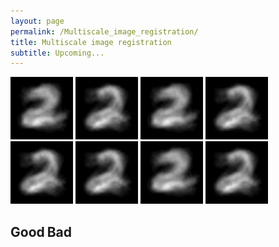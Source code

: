 ```yaml
---
layout: page
permalink: /Multiscale_image_registration/
title: Multiscale image registration
subtitle: Upcoming...
---
```


<div class="begin-examples"></div>
 
<img src="/assets/img/digit_no_ctf_k1.5_fold_5.gif" alt="drawing" width="100"/>
<img src="/assets/img/digit_ctf_cv_k1.5_fold_5.gif" alt="drawing" width="100"/>

<img src="/assets/img/digit_no_ctf_k2_fold_5.gif" alt="drawing" width="100"/>
<img src="/assets/img/digit_ctf_cv_k2_fold_5.gif" alt="drawing" width="100"/>

<img src="/assets/img/digit_no_ctf_cv_k3_fold_5.gif" alt="drawing" width="100"/>
<img src="/assets/img/digit_ctf_cv_k3_fold_5.gif" alt="drawing" width="100"/>

<img src="/assets/img/digit_no_ctf_k4_fold_5.gif" alt="drawing" width="100"/>
<img src="/assets/img/digit_ctf_cv_k4_fold_5.gif" alt="drawing" width="100"/>

<div class="end-examples"></div>

<div style="-webkit-column-count: 2; -moz-column-count: 2; column-count: 2; -webkit-column-rule: 1px dotted #e0e0e0; -moz-column-rule: 1px dotted #e0e0e0; column-rule: 1px dotted #e0e0e0;">
    <div style="display: inline-block;">
        <h2>Good</h2>
    </div>
    <div style="display: inline-block;">
        <h2>Bad</h2>
    </div>
</div>
